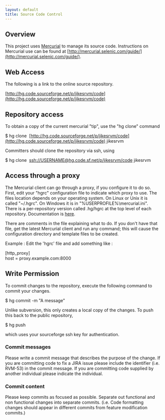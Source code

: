 ```yaml
---
layout: default 
title: Source Code Control
---
```


## Overview

This project uses [Mercurial](http://mercurial.selenic.com/) to manage its source code. Instructions on Mercurial use can be found at [http://mercurial.selenic.com/guide/](http://mercurial.selenic.com/guide/).

## Web Access

The following is a link to the online source repository.

[http://hg.code.sourceforge.net/p/jikesrvm/code](http://hg.code.sourceforge.net/p/jikesrvm/code)

## Repository access

To obtain a copy of the current mercurial "tip", use the "hg clone" command

$ hg clone&nbsp; [http://hg.code.sourceforge.net/p/jikesrvm/code](http://hg.code.sourceforge.net/p/jikesrvm/code) jikesrvm

Committers should clone the repository via ssh, using

$ hg clone&nbsp; [ssh://USERNAME@hg.code.sf.net/p/jikesrvm/code](ssh://USERNAME@hg.code.sf.net/p/jikesrvm/code) jikesrvm

## Access through a proxy

The Mercurial client can go through a proxy, if you configure it to do so. First, edit your "hgrc" configuration file to indicate which proxy to use. The files location depends on your operating system. On Linux or Unix it is called "~/.hgrc". On Windows it is in "%USERPROFILE%\mercurial.ini". There is a per-repository version called .hg/hgrc at the top level of each repository. Documentation is [here](http://www.selenic.com/mercurial/hgrc.5.html#http-proxy).

There are comments in the file explaining what to do. If you don't have that file, get the latest Mercurial client and run any command; this will cause the configuration directory and template files to be created.

Example : Edit the 'hgrc' file and add something like :

[http\_proxy]  
 host = proxy.example.com:8000

## Write Permission

To commit changes to the repository, execute the following command to commit your changes.

$ hg commit -m "A message"

Unlike subversion, this only creates a local copy of the changes. To push this back to the public repository,

$ hg push

which uses your sourceforge ssh key for authentication.

### Commit messages

Please write a commit message that describes the purpose of the change. If you are committing code to fix a JIRA issue please include the identifier (i.e. RVM-53) in the commit message. If you are committing code supplied by another individual please indicate the individual.

### Commit content

Please keep commits as focused as possible. Separate out functional and non functional changes into separate commits. (i.e. Code formatting changes should appear in different commits from feature modification commits.)

